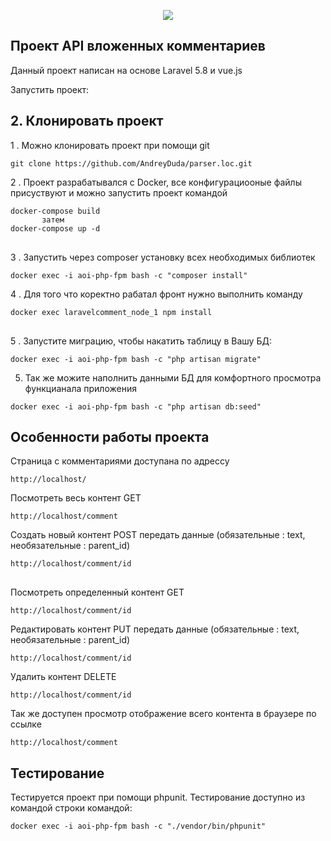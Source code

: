 <p align="center"><img src="https://laravel.com/assets/img/components/logo-laravel.svg"></p>
 
## Проект API вложенных комментариев
Данный проект написан на основе Laravel 5.8 и vue.js

Запустить проект:

## 2. Клонировать проект 
1 . Можно клонировать проект при помощи git 
<pre>
<code>git clone https://github.com/AndreyDuda/parser.loc.git</code>
</pre>
2 . Проект разрабатывался с Docker, все конфигурациооные файлы присуствуют и можно запустить проект командой
<pre>
<code>docker-compose build
       затем
docker-compose up -d 
</code>
</pre>
3 . Запустить через composer установку всех необходимых библиотек
<pre>
<code>docker exec -i aoi-php-fpm bash -c "composer install"</code>
</pre>

4 . Для того что коректно рабатал фронт нужно выполнить команду
<pre>
<code>docker exec laravelcomment_node_1 npm install
</code>
</pre>

5 . Запустите миграцию, чтобы накатить таблицу в Вашу БД:
<pre>
<code>docker exec -i aoi-php-fpm bash -c "php artisan migrate"</code>
</pre>

5. Так же можите наполнить данными БД для комфортного просмотра функцианала приложения
<pre>
<code>docker exec -i aoi-php-fpm bash -c "php artisan db:seed"</code>
</pre>

## Особенности работы проекта
Страница с комментариями доступана по адрессу 
<pre>
<code>http://localhost/</code>
</pre>
Посмотреть весь контент GET
<pre>
<code>http://localhost/comment</code>
</pre>
Создать новый контент POST передать данные (обязательные : text, необязательные : parent_id)
<pre>
<code>http://localhost/comment/id
</code>
</pre>     
Посмотреть определенный контент GET 
<pre>
<code>http://localhost/comment/id</code>
</pre>     
Редактировать контент PUT передать данные (обязательные : text, необязательные : parent_id)
<pre>
<code>http://localhost/comment/id</code>
</pre>  
Удалить контент DELETE
<pre>
<code>http://localhost/comment/id</code>
</pre>

Так же доступен просмотр отображение всего контента в браузере по ссылке 
<pre>
<code>http://localhost/comment</code>
</pre>      
## Тестирование

Тестируется проект при помощи phpunit. Тестирование доступно из командой строки командой:
<pre>
<code>docker exec -i aoi-php-fpm bash -c "./vendor/bin/phpunit"</code>
</pre>

